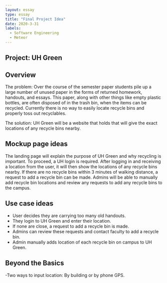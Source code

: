 ```yaml
---
layout: essay
type: essay
title: "Final Project Idea"
date: 2020-3-31
labels:
  - Software Engineering
  - Meteor
---
```


<h2>Project: UH Green</h2>

<h2>Overview</h2>
The problem: Over the course of the semester paper students pile up a large number of unused paper in the forms of returned homework, handouts, and essays. This paper, along with other things like empty plastic bottles, are often disposed of in the trash bin, when the items can be recycled. Currently there is no way to easily locate recycle bins and properly toss out recyclables.

The solution: UH Green will be a website that holds that will give the exact locations of any recycle bins nearby.

<h2>Mockup page ideas</h2>
The landing page will explain the purpose of UH Green and why recycling is important. To proceed, a UH login is required. After logging in and receiving a location from the user, it will then show the locations of any recycle bins nearby. If there are no recycle bins within 3 minutes of walking distance, a request to add a recycle bin can be made. Admins will be able to manually add recycle bin locations and review any requests to add any recycle bins to the campus.

<h2>Use case ideas</h2>
<ul>
<li>User decides they are carrying too many old handouts. </li>
<li>They login to UH Green and enter their location.</li>
<li>If none are close, a request to add a recycle bin is made.</li>
<li>Admins can review these requests and contact faculty to add a recycle bin.</li>
<li>Admin manually adds location of each recycle bin on campus to UH Green.</li>
</ul>
<h2>Beyond the Basics</h2>
-Two ways to input location: By building or by phone GPS.  
